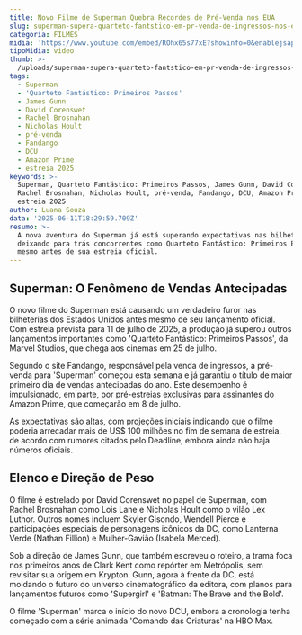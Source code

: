 ```yaml
---
title: Novo Filme de Superman Quebra Recordes de Pré-Venda nos EUA
slug: superman-supera-quarteto-fantstico-em-pr-venda-de-ingressos-nos-eua
categoria: FILMES
midia: 'https://www.youtube.com/embed/ROhx65s77xE?showinfo=0&enablejsapi=1'
tipoMidia: video
thumb: >-
  /uploads/superman-supera-quarteto-fantstico-em-pr-venda-de-ingressos-nos-eua-thumb.png
tags:
  - Superman
  - 'Quarteto Fantástico: Primeiros Passos'
  - James Gunn
  - David Corenswet
  - Rachel Brosnahan
  - Nicholas Hoult
  - pré-venda
  - Fandango
  - DCU
  - Amazon Prime
  - estreia 2025
keywords: >-
  Superman, Quarteto Fantástico: Primeiros Passos, James Gunn, David Corenswet,
  Rachel Brosnahan, Nicholas Hoult, pré-venda, Fandango, DCU, Amazon Prime,
  estreia 2025
author: Luana Souza
data: '2025-06-11T18:29:59.709Z'
resumo: >-
  A nova aventura do Superman já está superando expectativas nas bilheterias,
  deixando para trás concorrentes como Quarteto Fantástico: Primeiros Passos,
  mesmo antes de sua estreia oficial.
---
```


## Superman: O Fenômeno de Vendas Antecipadas

O novo filme do Superman está causando um verdadeiro furor nas bilheterias dos Estados Unidos antes mesmo de seu lançamento oficial. Com estreia prevista para 11 de julho de 2025, a produção já superou outros lançamentos importantes como 'Quarteto Fantástico: Primeiros Passos', da Marvel Studios, que chega aos cinemas em 25 de julho. 

Segundo o site Fandango, responsável pela venda de ingressos, a pré-venda para 'Superman' começou esta semana e já garantiu o título de maior primeiro dia de vendas antecipadas do ano. Este desempenho é impulsionado, em parte, por pré-estreias exclusivas para assinantes do Amazon Prime, que começarão em 8 de julho.

As expectativas são altas, com projeções iniciais indicando que o filme poderia arrecadar mais de US$ 100 milhões no fim de semana de estreia, de acordo com rumores citados pelo Deadline, embora ainda não haja números oficiais.

## Elenco e Direção de Peso

O filme é estrelado por David Corenswet no papel de Superman, com Rachel Brosnahan como Lois Lane e Nicholas Hoult como o vilão Lex Luthor. Outros nomes incluem Skyler Gisondo, Wendell Pierce e participações especiais de personagens icônicos da DC, como Lanterna Verde (Nathan Fillion) e Mulher-Gavião (Isabela Merced).

Sob a direção de James Gunn, que também escreveu o roteiro, a trama foca nos primeiros anos de Clark Kent como repórter em Metrópolis, sem revisitar sua origem em Krypton. Gunn, agora à frente da DC, está moldando o futuro do universo cinematográfico da editora, com planos para lançamentos futuros como 'Supergirl' e 'Batman: The Brave and the Bold'.

O filme 'Superman' marca o início do novo DCU, embora a cronologia tenha começado com a série animada 'Comando das Criaturas' na HBO Max.
